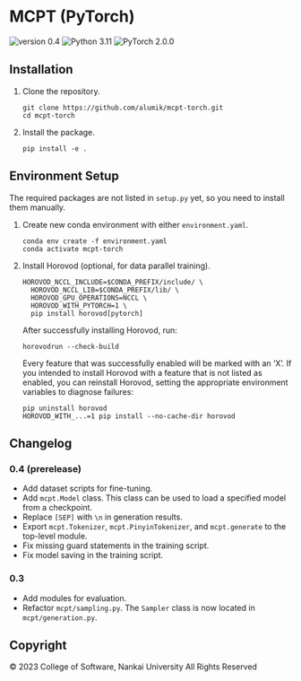# MCPT (PyTorch)

![version 0.4](https://img.shields.io/badge/version-0.4-blue)
![Python 3.11](https://img.shields.io/badge/Python-3.11-blue?logo=python&logoColor=white)
![PyTorch 2.0.0](https://img.shields.io/badge/PyTorch-2.0.0-EE4C2C?logo=pytorch&logoColor=white)

## Installation

1. Clone the repository.

    ```
    git clone https://github.com/alumik/mcpt-torch.git
    cd mcpt-torch
    ```

2. Install the package.

    ```
    pip install -e .
    ```

## Environment Setup

The required packages are not listed in `setup.py` yet, so you need to install them manually.

1. Create new conda environment with either `environment.yaml`.

    ```
    conda env create -f environment.yaml
    conda activate mcpt-torch
    ```

2. Install Horovod (optional, for data parallel training).

    ```
    HOROVOD_NCCL_INCLUDE=$CONDA_PREFIX/include/ \
      HOROVOD_NCCL_LIB=$CONDA_PREFIX/lib/ \
      HOROVOD_GPU_OPERATIONS=NCCL \
      HOROVOD_WITH_PYTORCH=1 \
      pip install horovod[pytorch]
    ```
    After successfully installing Horovod, run:

    ```
    horovodrun --check-build
    ```

    Every feature that was successfully enabled will be marked with an ‘X’. 
    If you intended to install Horovod with a feature that is not listed as enabled, you can reinstall Horovod, setting the appropriate environment variables to diagnose failures:

    ```
    pip uninstall horovod
    HOROVOD_WITH_...=1 pip install --no-cache-dir horovod
    ```
   
## Changelog

### 0.4 (prerelease)

- Add dataset scripts for fine-tuning.
- Add `mcpt.Model` class. This class can be used to load a specified model from a checkpoint.
- Replace `[SEP]` with `\n` in generation results.
- Export `mcpt.Tokenizer`, `mcpt.PinyinTokenizer`, and `mcpt.generate` to the top-level module.
- Fix missing guard statements in the training script.
- Fix model saving in the training script.

### 0.3

- Add modules for evaluation.
- Refactor `mcpt/sampling.py`. The `Sampler` class is now located in `mcpt/generation.py`.

## Copyright

© 2023 College of Software, Nankai University All Rights Reserved
